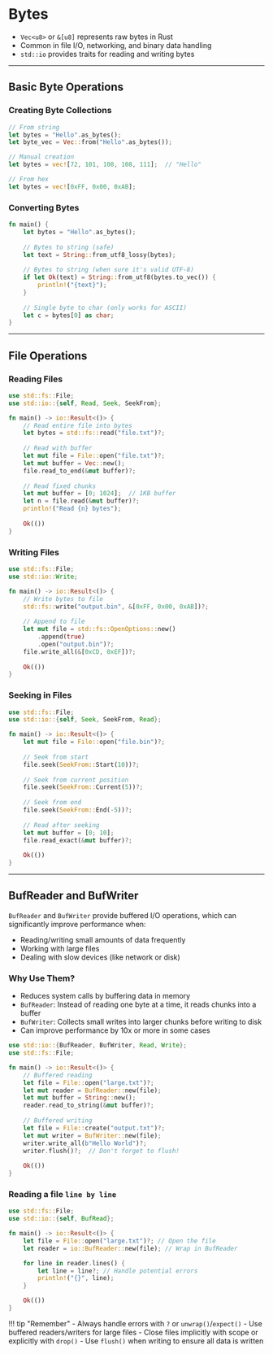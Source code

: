 # Bytes

- `Vec<u8>` or `&[u8]` represents raw bytes in Rust
- Common in file I/O, networking, and binary data handling
- `std::io` provides traits for reading and writing bytes

---

## Basic Byte Operations

### Creating Byte Collections

```rust
// From string
let bytes = "Hello".as_bytes();
let byte_vec = Vec::from("Hello".as_bytes());

// Manual creation
let bytes = vec![72, 101, 108, 108, 111];  // "Hello"

// From hex
let bytes = vec![0xFF, 0x00, 0xAB];
```

### Converting Bytes

```rust
fn main() {
    let bytes = "Hello".as_bytes();
    
    // Bytes to string (safe)
    let text = String::from_utf8_lossy(bytes);
    
    // Bytes to string (when sure it's valid UTF-8)
    if let Ok(text) = String::from_utf8(bytes.to_vec()) {
        println!("{text}");
    }
    
    // Single byte to char (only works for ASCII)
    let c = bytes[0] as char;
}
```

---

## File Operations

### Reading Files

```rust
use std::fs::File;
use std::io::{self, Read, Seek, SeekFrom};

fn main() -> io::Result<()> {
    // Read entire file into bytes
    let bytes = std::fs::read("file.txt")?;
    
    // Read with buffer
    let mut file = File::open("file.txt")?;
    let mut buffer = Vec::new();
    file.read_to_end(&mut buffer)?;
    
    // Read fixed chunks
    let mut buffer = [0; 1024];  // 1KB buffer
    let n = file.read(&mut buffer)?;
    println!("Read {n} bytes");
    
    Ok(())
}
```

### Writing Files

```rust
use std::fs::File;
use std::io::Write;

fn main() -> io::Result<()> {
    // Write bytes to file
    std::fs::write("output.bin", &[0xFF, 0x00, 0xAB])?;
    
    // Append to file
    let mut file = std::fs::OpenOptions::new()
        .append(true)
        .open("output.bin")?;
    file.write_all(&[0xCD, 0xEF])?;
    
    Ok(())
}
```

### Seeking in Files

```rust
use std::fs::File;
use std::io::{self, Seek, SeekFrom, Read};

fn main() -> io::Result<()> {
    let mut file = File::open("file.bin")?;
    
    // Seek from start
    file.seek(SeekFrom::Start(10))?;
    
    // Seek from current position
    file.seek(SeekFrom::Current(5))?;
    
    // Seek from end
    file.seek(SeekFrom::End(-5))?;
    
    // Read after seeking
    let mut buffer = [0; 10];
    file.read_exact(&mut buffer)?;
    
    Ok(())
}
```

---

## BufReader and BufWriter

`BufReader` and `BufWriter` provide buffered I/O operations, which can significantly improve performance when:

- Reading/writing small amounts of data frequently
- Working with large files
- Dealing with slow devices (like network or disk)

### Why Use Them?

- Reduces system calls by buffering data in memory
- `BufReader`: Instead of reading one byte at a time, it reads chunks into a buffer
- `BufWriter`: Collects small writes into larger chunks before writing to disk
- Can improve performance by 10x or more in some cases

```rust
use std::io::{BufReader, BufWriter, Read, Write};
use std::fs::File;

fn main() -> io::Result<()> {
    // Buffered reading
    let file = File::open("large.txt")?;
    let mut reader = BufReader::new(file);
    let mut buffer = String::new();
    reader.read_to_string(&mut buffer)?;
    
    // Buffered writing
    let file = File::create("output.txt")?;
    let mut writer = BufWriter::new(file);
    writer.write_all(b"Hello World")?;
    writer.flush()?;  // Don't forget to flush!
    
    Ok(())
}
```

### Reading a file `line by line`

```rust
use std::fs::File;
use std::io::{self, BufRead};

fn main() -> io::Result<()> {
    let file = File::open("large.txt")?; // Open the file
    let reader = io::BufReader::new(file); // Wrap in BufReader

    for line in reader.lines() {
        let line = line?; // Handle potential errors
        println!("{}", line);
    }

    Ok(())
}
```

!!! tip "Remember"
    - Always handle errors with `?` or `unwrap()`/`expect()`
    - Use buffered readers/writers for large files
    - Close files implicitly with scope or explicitly with `drop()`
    - Use `flush()` when writing to ensure all data is written
